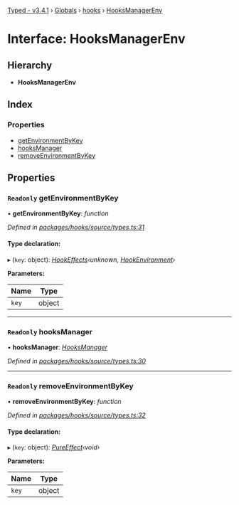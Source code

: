 [Typed - v3.4.1](../README.md) › [Globals](../globals.md) › [hooks](../modules/hooks.md) › [HooksManagerEnv](hooks.hooksmanagerenv.md)

# Interface: HooksManagerEnv

## Hierarchy

* **HooksManagerEnv**

## Index

### Properties

* [getEnvironmentByKey](hooks.hooksmanagerenv.md#readonly-getenvironmentbykey)
* [hooksManager](hooks.hooksmanagerenv.md#readonly-hooksmanager)
* [removeEnvironmentByKey](hooks.hooksmanagerenv.md#readonly-removeenvironmentbykey)

## Properties

### `Readonly` getEnvironmentByKey

• **getEnvironmentByKey**: *function*

*Defined in [packages/hooks/source/types.ts:31](https://github.com/TylorS/typed-prelude/blob/cf24d7c0/packages/hooks/source/types.ts#L31)*

#### Type declaration:

▸ (`key`: object): *[HookEffects](hooks.hookeffects.md)‹unknown, [HookEnvironment](hooks.hookenvironment.md)›*

**Parameters:**

Name | Type |
------ | ------ |
`key` | object |

___

### `Readonly` hooksManager

• **hooksManager**: *[HooksManager](hooks.hooksmanager.md)*

*Defined in [packages/hooks/source/types.ts:30](https://github.com/TylorS/typed-prelude/blob/cf24d7c0/packages/hooks/source/types.ts#L30)*

___

### `Readonly` removeEnvironmentByKey

• **removeEnvironmentByKey**: *function*

*Defined in [packages/hooks/source/types.ts:32](https://github.com/TylorS/typed-prelude/blob/cf24d7c0/packages/hooks/source/types.ts#L32)*

#### Type declaration:

▸ (`key`: object): *[PureEffect](../modules/effects.md#pureeffect)‹void›*

**Parameters:**

Name | Type |
------ | ------ |
`key` | object |
